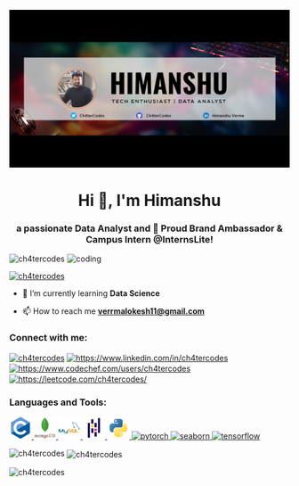 ![logo](https://github.com/Ch4terCodes/Ch4terCodes/blob/main/Screenshot%20(27).png)
<h1 align="center">Hi 👋, I'm Himanshu</h1>
<h3 align="center">a passionate Data Analyst and 🚀 Proud Brand Ambassador & Campus Intern @InternsLite!</h3>

<img align="right" alt="coding" width="400" src="https://i.pinimg.com/originals/54/e3/7d/54e37d8074ebcde1d96c77d7b2a7f310.gif">

<p align="left"> <img src="https://komarev.com/ghpvc/?username=ch4tercodes&label=Profile%20views&color=0e75b6&style=flat" alt="ch4tercodes" /> </p>

<p align="left"> <a href="https://twitter.com/ch4tercodes" target="blank"><img src="https://img.shields.io/twitter/follow/ch4tercodes?logo=twitter&style=for-the-badge" alt="ch4tercodes" /></a> </p>

- 🌱 I’m currently learning **Data Science**

- 📫 How to reach me **verrmalokesh11@gmail.com**

<h3 align="left">Connect with me:</h3>
<p align="left">
<a href="https://twitter.com/ch4tercodes" target="blank"><img align="center" src="https://raw.githubusercontent.com/rahuldkjain/github-profile-readme-generator/master/src/images/icons/Social/twitter.svg" alt="ch4tercodes" height="30" width="40" /></a>
<a href="https://linkedin.com/in/https://www.linkedin.com/in/ch4tercodes" target="blank"><img align="center" src="https://raw.githubusercontent.com/rahuldkjain/github-profile-readme-generator/master/src/images/icons/Social/linked-in-alt.svg" alt="https://www.linkedin.com/in/ch4tercodes" height="30" width="40" /></a>
<a href="https://www.codechef.com/users/https://www.codechef.com/users/ch4tercodes" target="blank"><img align="center" src="https://cdn.jsdelivr.net/npm/simple-icons@3.1.0/icons/codechef.svg" alt="https://www.codechef.com/users/ch4tercodes" height="30" width="40" /></a>
<a href="https://www.leetcode.com/https://leetcode.com/ch4tercodes/" target="blank"><img align="center" src="https://raw.githubusercontent.com/rahuldkjain/github-profile-readme-generator/master/src/images/icons/Social/leet-code.svg" alt="https://leetcode.com/ch4tercodes/" height="30" width="40" /></a>
</p>

<h3 align="left">Languages and Tools:</h3>
<p align="left"> <a href="https://www.cprogramming.com/" target="_blank" rel="noreferrer"> <img src="https://raw.githubusercontent.com/devicons/devicon/master/icons/c/c-original.svg" alt="c" width="40" height="40"/> </a> <a href="https://www.mongodb.com/" target="_blank" rel="noreferrer"> <img src="https://raw.githubusercontent.com/devicons/devicon/master/icons/mongodb/mongodb-original-wordmark.svg" alt="mongodb" width="40" height="40"/> </a> <a href="https://www.mysql.com/" target="_blank" rel="noreferrer"> <img src="https://raw.githubusercontent.com/devicons/devicon/master/icons/mysql/mysql-original-wordmark.svg" alt="mysql" width="40" height="40"/> </a> <a href="https://pandas.pydata.org/" target="_blank" rel="noreferrer"> <img src="https://raw.githubusercontent.com/devicons/devicon/2ae2a900d2f041da66e950e4d48052658d850630/icons/pandas/pandas-original.svg" alt="pandas" width="40" height="40"/> </a> <a href="https://www.python.org" target="_blank" rel="noreferrer"> <img src="https://raw.githubusercontent.com/devicons/devicon/master/icons/python/python-original.svg" alt="python" width="40" height="40"/> </a> <a href="https://pytorch.org/" target="_blank" rel="noreferrer"> <img src="https://www.vectorlogo.zone/logos/pytorch/pytorch-icon.svg" alt="pytorch" width="40" height="40"/> </a> <a href="https://seaborn.pydata.org/" target="_blank" rel="noreferrer"> <img src="https://seaborn.pydata.org/_images/logo-mark-lightbg.svg" alt="seaborn" width="40" height="40"/> </a> <a href="https://www.tensorflow.org" target="_blank" rel="noreferrer"> <img src="https://www.vectorlogo.zone/logos/tensorflow/tensorflow-icon.svg" alt="tensorflow" width="40" height="40"/> </a> </p>

<p><img align="left" src="https://github-readme-stats.vercel.app/api/top-langs?username=ch4tercodes&show_icons=true&locale=en&layout=compact" alt="ch4tercodes" /></p>

<p>&nbsp;<img align="center" src="https://github-readme-stats.vercel.app/api?username=ch4tercodes&show_icons=true&locale=en" alt="ch4tercodes" /></p>

<p><img align="center" src="https://github-readme-streak-stats.herokuapp.com/?user=ch4tercodes&" alt="ch4tercodes" /></p>
